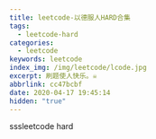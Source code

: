 ```yaml
---
title: leetcode-以德服人HARD合集
tags:
  - leetcode-hard
categories:
  - leetcode
keywords: leetcode
index_img: /img/leetcode/lcode.jpg
excerpt: 刷题使人快乐。☠️
abbrlink: cc47bcbf
date: 2020-04-17 19:45:14
hidden: "true"
---
```

sssleetcode hard